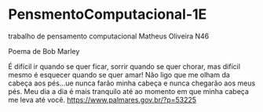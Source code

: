 
# PensmentoComputacional-1E
trabalho de pensamento computacional
Matheus Oliveira N46

Poema de Bob Marley

É difícil ir quando se quer ficar, sorrir quando se quer chorar, mas difícil mesmo é esquecer quando se quer amar! Não ligo que me olham da cabeça aos pés...ue nunca farão minha cabeça e nunca chegarão aos meus pés. Meu dia a dia é mais tranquilo até ao momento em que minha cabeça me leva até você.
https://www.palmares.gov.br/?p=53225

